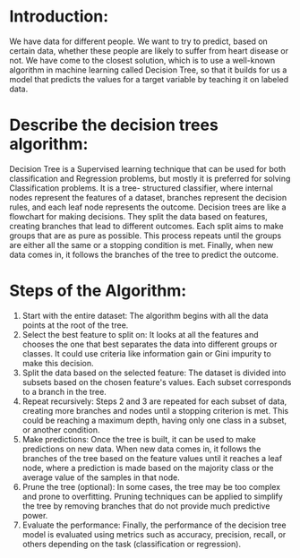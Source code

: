 
# Introduction:

We have data for different people. We want to try to predict, based on certain data, whether these
people are likely to suffer from heart disease or not. We have come to the closest solution, which
is to use a well-known algorithm in machine learning called Decision Tree, so that it builds for us
a model that predicts the values for a target variable by teaching it on labeled data.


# Describe the decision trees algorithm:

Decision Tree is a Supervised learning technique that can be used for both classification and
Regression problems, but mostly it is preferred for solving Classification problems. It is a tree-
structured classifier, where internal nodes represent the features of a dataset, branches represent
the decision rules, and each leaf node represents the outcome.
Decision trees are like a flowchart for making decisions. They split the data based on features,
creating branches that lead to different outcomes. Each split aims to make groups that are as pure
as possible. This process repeats until the groups are either all the same or a stopping condition is
met. Finally, when new data comes in, it follows the branches of the tree to predict the outcome.


# Steps of the Algorithm:

1. Start with the entire dataset: The algorithm begins with all the data points at the root of the
tree.
2. Select the best feature to split on: It looks at all the features and chooses the one that best
separates the data into different groups or classes. It could use criteria like information gain
or Gini impurity to make this decision.
3. Split the data based on the selected feature: The dataset is divided into subsets based on the
chosen feature's values. Each subset corresponds to a branch in the tree.
4. Repeat recursively: Steps 2 and 3 are repeated for each subset of data, creating more
branches and nodes until a stopping criterion is met. This could be reaching a maximum
depth, having only one class in a subset, or another condition.
5. Make predictions: Once the tree is built, it can be used to make predictions on new data.
When new data comes in, it follows the branches of the tree based on the feature values until 
it reaches a leaf node, where a prediction is made based on the majority class or the average
value of the samples in that node.
6. Prune the tree (optional): In some cases, the tree may be too complex and prone to
overfitting. Pruning techniques can be applied to simplify the tree by removing branches that
do not provide much predictive power.
7. Evaluate the performance: Finally, the performance of the decision tree model is evaluated
using metrics such as accuracy, precision, recall, or others depending on the task
(classification or regression).
